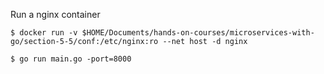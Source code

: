 Run a nginx container
```
$ docker run -v $HOME/Documents/hands-on-courses/microservices-with-go/section-5-5/conf:/etc/nginx:ro --net host -d nginx
```
```
$ go run main.go -port=8000
```

